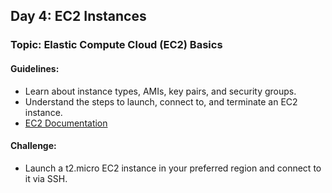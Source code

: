 ## **Day 4: EC2 Instances**
### Topic: Elastic Compute Cloud (EC2) Basics
#### Guidelines:
- Learn about instance types, AMIs, key pairs, and security groups.
- Understand the steps to launch, connect to, and terminate an EC2 instance.
- [EC2 Documentation](https://docs.aws.amazon.com/ec2/index.html)

#### Challenge:
- Launch a t2.micro EC2 instance in your preferred region and connect to it via SSH.